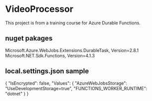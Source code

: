 # VideoProcessor

This project is from a training course for Azure Durable Functions.

## nuget pakages
Microsoft.Azure.WebJobs.Extensions.DurableTask, Version=2.8.1
Microsoft.NET.Sdk.Functions, Version=4.1.3

## local.settings.json sample

{
    "IsEncrypted": false,
    "Values": {
        "AzureWebJobsStorage": "UseDevelopmentStorage=true",
        "FUNCTIONS_WORKER_RUNTIME": "dotnet"
    }
}